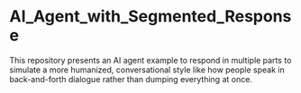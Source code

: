 # AI_Agent_with_Segmented_Response
This repository presents an AI agent example to respond in multiple parts to simulate a more humanized, conversational style like how people speak in back-and-forth dialogue rather than dumping everything at once.
